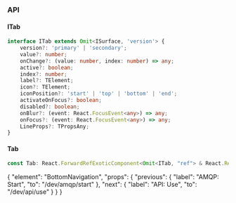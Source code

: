 

### API

#### ITab

```ts
interface ITab extends Omit<ISurface, 'version'> {
    version?: 'primary' | 'secondary';
    value?: number;
    onChange?: (value: number, index: number) => any;
    active?: boolean;
    index?: number;
    label?: TElement;
    icon?: TElement;
    iconPosition?: 'start' | 'top' | 'bottom' | 'end';
    activateOnFocus?: boolean;
    disabled?: boolean;
    onBlur?: (event: React.FocusEvent<any>) => any;
    onFocus?: (event: React.FocusEvent<any>) => any;
    LineProps?: TPropsAny;
}
```

#### Tab

```ts
const Tab: React.ForwardRefExoticComponent<Omit<ITab, "ref"> & React.RefAttributes<unknown>>;
```


{
  "element": "BottomNavigation",
  "props": {
    "previous": {
      "label": "AMQP: Start",
      "to": "/dev/amqp/start"
    },
    "next": {
      "label": "API: Use",
      "to": "/dev/api/use"
    }
  }
}